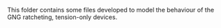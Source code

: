This folder contains some files developed to model the behaviour of the GNG ratcheting, tension-only devices.
